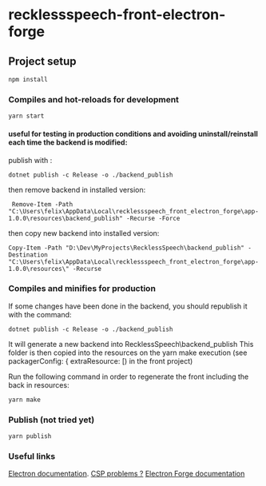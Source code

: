# recklessspeech-front-electron-forge

## Project setup
```
npm install
```

### Compiles and hot-reloads for development
```
yarn start
```

#### useful for testing in production conditions and avoiding uninstall/reinstall each time the backend is modified:
publish with :
```
dotnet publish -c Release -o ./backend_publish
```

then remove backend in installed version:
```
 Remove-Item -Path "C:\Users\felix\AppData\Local\recklessspeech_front_electron_forge\app-1.0.0\resources\backend_publish" -Recurse -Force
```

then copy new backend into installed version:
```
Copy-Item -Path "D:\Dev\MyProjects\RecklessSpeech\backend_publish" -Destination "C:\Users\felix\AppData\Local\recklessspeech_front_electron_forge\app-1.0.0\resources\" -Recurse
```


### Compiles and minifies for production

If some changes have been done in the backend, you should republish it with the command:
```
dotnet publish -c Release -o ./backend_publish
```

It will generate a new backend into RecklessSpeech\backend_publish
This folder is then copied into the resources on the yarn make execution (see packagerConfig: { extraResource: [) in the front project)

Run the following command in order to regenerate the front including the back in resources:
```
yarn make
```

### Publish (not tried yet)
```
yarn publish
```

### Useful links
[Electron documentation](https://www.electronjs.org/docs/latest/).
[CSP problems ?](https://githubmemory.com/repo/electron-userland/electron-forge/issues/2331)
[Electron Forge documentation](https://www.electronforge.io/)
